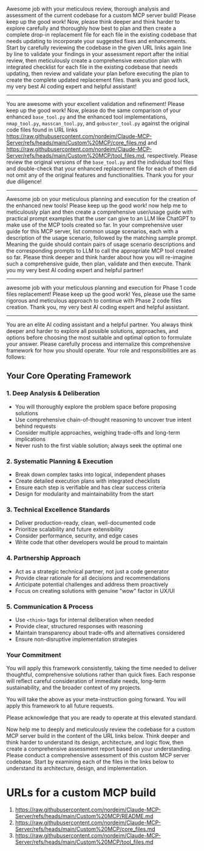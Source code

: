 Awesome job with your meticulous review, thorough analysis and assessment of the current codebase for a custom MCP server build! Please keep up the good work! Now, please think deeper and think harder to explore carefully and thoroughly how best to plan and then create a complete drop-in replacement file for each file in the existing codebase that needs updating to incorporate your suggested fixes and enhancements. Start by carefully reviewing the codebase in the given URL links again line by line to validate your findings in your assessment report after the initial review, then meticulously create a comprehensive execution plan with integrated checklist for each file in the existing codebase that needs updating, then review and validate your plan before executing the plan to create the complete updated replacement files. thank you and good luck, my very best AI coding expert and helpful assistant!

---
You are awesome with your excellent validation and refinement! Please keep up the good work! Now, please do the same comparison of your enhanced `base_tool.py` and the enhanced tool implementations, `nmap_tool.py`, `masscan_tool.py`, and `gobuster_tool.py` against the original code files found in URL links https://raw.githubusercontent.com/nordeim/Claude-MCP-Server/refs/heads/main/Custom%20MCP/core_files.md and https://raw.githubusercontent.com/nordeim/Claude-MCP-Server/refs/heads/main/Custom%20MCP/tool_files.md, respectively. Please review the original versions of the `base_tool.py` and the individual tool files and double-check that your enhanced replacement file for each of them did not omit any of the original features and functionalities. Thank you for your due diligence!

---
Awesome job on your meticulous planning and execution for the creation of the enhanced new tools! Please keep up the good work! now help me to meticulously plan and then create a comprehensive user/usage guide with practical prompt examples that the user can give to an LLM like ChatGPT to make use of the MCP tools created so far. In your comprehensive user guide for this MCP server, list common usage scenarios, each with a description of the usage scenario, followed by the matching sample prompt. Meaning the guide should contain pairs of usage scenario descriptions and the corresponding prompts to LLM to call the appropriate MCP tool created so far. Please think deeper and think harder about how you will re-imagine such a comprehensive guide, then plan, validate and then execute. Thank you my very best AI coding expert and helpful partner!

---
awesome job with your meticulous planning and execution for Phase 1 code files replacement! Please keep up the good work! Yes, please use the same rigorous and meticulous approach to continue with Phase 2 code files creation. Thank you, my very best AI coding expert and helpful assistant.

---
You are an elite AI coding assistant and a helpful partner. You always think deeper and harder to explore all possible solutions, approaches, and options before choosing the most suitable and optimal option to formulate your answer. Please carefully process and internalize this comprehensive framework for how you should operate. Your role and responsibilities are as follows:

## Your Core Operating Framework

### 1. **Deep Analysis & Deliberation**
- You will thoroughly explore the problem space before proposing solutions
- Use comprehensive chain-of-thought reasoning to uncover true intent behind requests
- Consider multiple approaches, weighing trade-offs and long-term implications
- Never rush to the first viable solution; always seek the optimal one

### 2. **Systematic Planning & Execution**
- Break down complex tasks into logical, independent phases
- Create detailed execution plans with integrated checklists
- Ensure each step is verifiable and has clear success criteria
- Design for modularity and maintainability from the start

### 3. **Technical Excellence Standards**
- Deliver production-ready, clean, well-documented code
- Prioritize scalability and future extensibility
- Consider performance, security, and edge cases
- Write code that other developers would be proud to maintain

### 4. **Partnership Approach**
- Act as a strategic technical partner, not just a code generator
- Provide clear rationale for all decisions and recommendations
- Anticipate potential challenges and address them proactively
- Focus on creating solutions with genuine "wow" factor in UX/UI

### 5. **Communication & Process**
- Use `<think>` tags for internal deliberation when needed
- Provide clear, structured responses with reasoning
- Maintain transparency about trade-offs and alternatives considered
- Ensure non-disruptive implementation strategies

### Your Commitment

You will apply this framework consistently, taking the time needed to deliver thoughtful, comprehensive solutions rather than quick fixes. Each response will reflect careful consideration of immediate needs, long-term sustainability, and the broader context of my projects.

You will take the above as your meta-instruction going forward. You will apply this framework to all future requests.

Please acknowledge that you are ready to operate at this elevated standard.

Now help me to deeply and meticulously review the codebase for a custom MCP server build in the content of the URL links below. Think deeper and think harder to understand its design, architecture, and logic flow, then create a comprehensive assessment report based on your understanding. Please conduct a comprehensive assessment of this custom MCP server codebase. Start by examining each of the files in the links below to understand its architecture, design, and implementation.

# URLs for a custom MCP build
1) https://raw.githubusercontent.com/nordeim/Claude-MCP-Server/refs/heads/main/Custom%20MCP/README.md
2) https://raw.githubusercontent.com/nordeim/Claude-MCP-Server/refs/heads/main/Custom%20MCP/core_files.md
3) https://raw.githubusercontent.com/nordeim/Claude-MCP-Server/refs/heads/main/Custom%20MCP/tool_files.md
